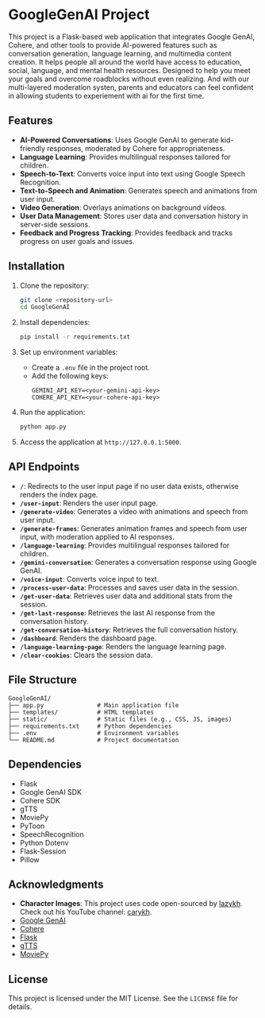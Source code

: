 # GoogleGenAI Project

This project is a Flask-based web application that integrates Google GenAI, Cohere, and other tools to provide AI-powered features such as conversation generation, language learning, and multimedia content creation. It helps people all around the world have access to education, social, language, and mental health resources. Designed to help you meet your goals and overcome roadblocks without even realizing. And with our multi-layered moderation systen, parents and educators can feel confident in allowing students to experiement with ai for the first time.

## Features

- **AI-Powered Conversations**: Uses Google GenAI to generate kid-friendly responses, moderated by Cohere for appropriateness.
- **Language Learning**: Provides multilingual responses tailored for children.
- **Speech-to-Text**: Converts voice input into text using Google Speech Recognition.
- **Text-to-Speech and Animation**: Generates speech and animations from user input.
- **Video Generation**: Overlays animations on background videos.
- **User Data Management**: Stores user data and conversation history in server-side sessions.
- **Feedback and Progress Tracking**: Provides feedback and tracks progress on user goals and issues.

## Installation

1. Clone the repository:
   ```bash
   git clone <repository-url>
   cd GoogleGenAI
   ```

2. Install dependencies:
   ```bash
   pip install -r requirements.txt
   ```

3. Set up environment variables:
   - Create a `.env` file in the project root.
   - Add the following keys:
     ```
     GEMINI_API_KEY=<your-gemini-api-key>
     COHERE_API_KEY=<your-cohere-api-key>
     ```

4. Run the application:
   ```bash
   python app.py
   ```

5. Access the application at `http://127.0.0.1:5000`.

## API Endpoints

- **`/`**: Redirects to the user input page if no user data exists, otherwise renders the index page.
- **`/user-input`**: Renders the user input page.
- **`/generate-video`**: Generates a video with animations and speech from user input.
- **`/generate-frames`**: Generates animation frames and speech from user input, with moderation applied to AI responses.
- **`/language-learning`**: Provides multilingual responses tailored for children.
- **`/gemini-conversation`**: Generates a conversation response using Google GenAI.
- **`/voice-input`**: Converts voice input to text.
- **`/process-user-data`**: Processes and saves user data in the session.
- **`/get-user-data`**: Retrieves user data and additional stats from the session.
- **`/get-last-response`**: Retrieves the last AI response from the conversation history.
- **`/get-conversation-history`**: Retrieves the full conversation history.
- **`/dashboard`**: Renders the dashboard page.
- **`/language-learning-page`**: Renders the language learning page.
- **`/clear-cookies`**: Clears the session data.

## File Structure

```
GoogleGenAI/
├── app.py               # Main application file
├── templates/           # HTML templates
├── static/              # Static files (e.g., CSS, JS, images)
├── requirements.txt     # Python dependencies
├── .env                 # Environment variables
└── README.md            # Project documentation
```

## Dependencies

- Flask
- Google GenAI SDK
- Cohere SDK
- gTTS
- MoviePy
- PyToon
- SpeechRecognition
- Python Dotenv
- Flask-Session
- Pillow

## Acknowledgments

- **Character Images**: This project uses code open-sourced by [lazykh](https://github.com/lazykh). Check out his YouTube channel: [carykh](https://www.youtube.com/c/carykh).
- [Google GenAI](https://cloud.google.com/genai)
- [Cohere](https://cohere.ai)
- [Flask](https://flask.palletsprojects.com)
- [gTTS](https://gtts.readthedocs.io)
- [MoviePy](https://zulko.github.io/moviepy/)

## License

This project is licensed under the MIT License. See the `LICENSE` file for details.
